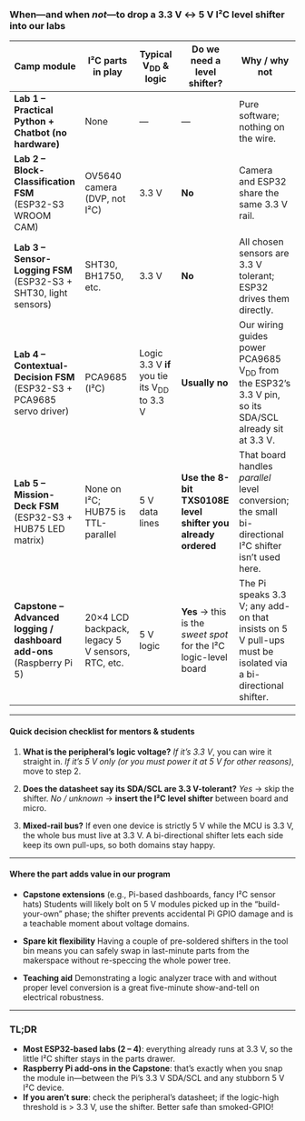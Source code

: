 ### When—and when *not*—to drop a 3.3 V ↔ 5 V I²C level shifter into our labs

| Camp module                                                              | I²C parts in play                                | Typical V<sub>DD</sub> & logic                         | Do we **need** a level shifter?                                  | Why / why not                                                                                                   |
| ------------------------------------------------------------------------ | ------------------------------------------------ | ------------------------------------------------------ | ---------------------------------------------------------------- | --------------------------------------------------------------------------------------------------------------- |
| **Lab 1 – Practical Python + Chatbot (no hardware)**                     | None                                             | —                                                      | —                                                                | Pure software; nothing on the wire.                                                                             |
| **Lab 2 – Block-Classification FSM**<br>(ESP32-S3 WROOM CAM)             | OV5640 camera (DVP, not I²C)                     | 3.3 V                                                  | **No**                                                           | Camera and ESP32 share the same 3.3 V rail.                                                                     |
| **Lab 3 – Sensor-Logging FSM**<br>(ESP32-S3 + SHT30, light sensors)      | SHT30, BH1750, etc.                              | 3.3 V                                                  | **No**                                                           | All chosen sensors are 3.3 V tolerant; ESP32 drives them directly.                                              |
| **Lab 4 – Contextual-Decision FSM**<br>(ESP32-S3 + PCA9685 servo driver) | PCA9685 (I²C)                                    | Logic 3.3 V **if** you tie its V<sub>DD</sub> to 3.3 V | **Usually no**                                                   | Our wiring guides power PCA9685 V<sub>DD</sub> from the ESP32’s 3.3 V pin, so its SDA/SCL already sit at 3.3 V. |
| **Lab 5 – Mission-Deck FSM**<br>(ESP32-S3 + HUB75 LED matrix)            | None on I²C; HUB75 is TTL-parallel               | 5 V data lines                                         | **Use the 8-bit TXS0108E level shifter you already ordered**     | That board handles *parallel* level conversion; the small bi-directional I²C shifter isn’t used here.           |
| **Capstone – Advanced logging / dashboard add-ons**<br>(Raspberry Pi 5)  | 20×4 LCD backpack, legacy 5 V sensors, RTC, etc. | 5 V logic                                              | **Yes** → this is the *sweet spot* for the I²C logic-level board | The Pi speaks 3.3 V; any add-on that insists on 5 V pull-ups must be isolated via a bi-directional shifter.     |

---

#### Quick decision checklist for mentors & students

1. **What is the peripheral’s logic voltage?**
   *If it’s 3.3 V*, you can wire it straight in.
   *If it’s 5 V only (or you must power it at 5 V for other reasons)*, move to step 2.

2. **Does the datasheet say its SDA/SCL are 3.3 V-tolerant?**
   *Yes* → skip the shifter.
   *No / unknown* → **insert the I²C level shifter** between board and micro.

3. **Mixed-rail bus?** If even one device is strictly 5 V while the MCU is 3.3 V, the whole bus must live at 3.3 V. A bi-directional shifter lets each side keep its own pull-ups, so both domains stay happy.

---

#### Where the part adds value in our program

* **Capstone extensions** (e.g., Pi-based dashboards, fancy I²C sensor hats)
  Students will likely bolt on 5 V modules picked up in the “build-your-own” phase; the shifter prevents accidental Pi GPIO damage and is a teachable moment about voltage domains.

* **Spare kit flexibility**
  Having a couple of pre-soldered shifters in the tool bin means you can safely swap in last-minute parts from the makerspace without re-speccing the whole power tree.

* **Teaching aid**
  Demonstrating a logic analyzer trace with and without proper level conversion is a great five-minute show-and-tell on electrical robustness.

---

### TL;DR

* **Most ESP32-based labs (2 – 4)**: everything already runs at 3.3 V, so the little I²C shifter stays in the parts drawer.
* **Raspberry Pi add-ons in the Capstone**: that’s exactly when you snap the module in—between the Pi’s 3.3 V SDA/SCL and any stubborn 5 V I²C device.
* **If you aren’t sure**: check the peripheral’s datasheet; if the logic-high threshold is > 3.3 V, use the shifter. Better safe than smoked-GPIO!
